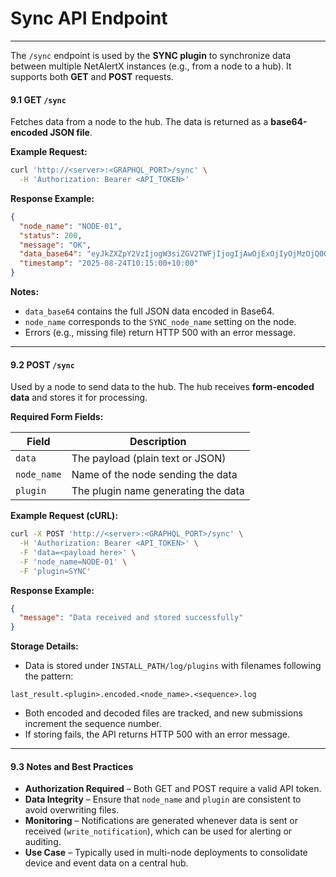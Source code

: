 # Sync API Endpoint 

---

The `/sync` endpoint is used by the **SYNC plugin** to synchronize data between multiple NetAlertX instances (e.g., from a node to a hub). It supports both **GET** and **POST** requests.

#### 9.1 GET `/sync`

Fetches data from a node to the hub. The data is returned as a **base64-encoded JSON file**.

**Example Request:**

```sh
curl 'http://<server>:<GRAPHQL_PORT>/sync' \
  -H 'Authorization: Bearer <API_TOKEN>'
```

**Response Example:**

```json
{
  "node_name": "NODE-01",
  "status": 200,
  "message": "OK",
  "data_base64": "eyJkZXZpY2VzIjogW3siZGV2TWFjIjogIjAwOjExOjIyOjMzOjQ0OjU1IiwiZGV2TmFtZSI6ICJEZXZpY2UgMSJ9XSwgImNvdW50Ijog1fQ==",
  "timestamp": "2025-08-24T10:15:00+10:00"
}
```

**Notes:**

* `data_base64` contains the full JSON data encoded in Base64.
* `node_name` corresponds to the `SYNC_node_name` setting on the node.
* Errors (e.g., missing file) return HTTP 500 with an error message.

---

#### 9.2 POST `/sync`

Used by a node to send data to the hub. The hub receives **form-encoded data** and stores it for processing.

**Required Form Fields:**

| Field       | Description                         |
| ----------- | ----------------------------------- |
| `data`      | The payload (plain text or JSON)    |
| `node_name` | Name of the node sending the data   |
| `plugin`    | The plugin name generating the data |

**Example Request (cURL):**

```sh
curl -X POST 'http://<server>:<GRAPHQL_PORT>/sync' \
  -H 'Authorization: Bearer <API_TOKEN>' \
  -F 'data=<payload here>' \
  -F 'node_name=NODE-01' \
  -F 'plugin=SYNC'
```

**Response Example:**

```json
{
  "message": "Data received and stored successfully"
}
```

**Storage Details:**

* Data is stored under `INSTALL_PATH/log/plugins` with filenames following the pattern:

```
last_result.<plugin>.encoded.<node_name>.<sequence>.log
```

* Both encoded and decoded files are tracked, and new submissions increment the sequence number.
* If storing fails, the API returns HTTP 500 with an error message.

---

#### 9.3 Notes and Best Practices

* **Authorization Required** – Both GET and POST require a valid API token.
* **Data Integrity** – Ensure that `node_name` and `plugin` are consistent to avoid overwriting files.
* **Monitoring** – Notifications are generated whenever data is sent or received (`write_notification`), which can be used for alerting or auditing.
* **Use Case** – Typically used in multi-node deployments to consolidate device and event data on a central hub.

